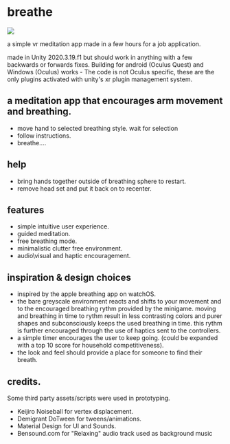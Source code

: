 # breathe

![](breathe_preview.gif)

a simple vr meditation app made in a few hours for a job application.

made in Unity 2020.3.19.f1 but should work in anything with a few backwards or forwards fixes.
Building for android (Oculus Quest) and Windows (Oculus) works - The code is not Oculus specific, these are the only plugins activated with unity's xr plugin management system.

a meditation app that encourages arm movement and breathing.
-------------

- move hand to selected breathing style. wait for selection
- follow instructions.
- breathe....


help
-----
- bring hands together outside of breathing sphere to restart.
- remove head set and put it back on to recenter.


features
-----
- simple intuitive user experience.
- guided meditation.
- free breathing mode.
- minimalistic clutter free environment.
- audio\visual and haptic encouragement.


inspiration & design choices
-----
- inspired by the apple breathing app on watchOS.
- the bare greyscale environment reacts and shifts to your movement and to the encouraged breathing rythm provided by the minigame. moving and breathing in time to rythm result in less contrasting colors and purer shapes and subconsciously keeps the used breathing in time. this rythm is further encouraged through the use of haptics sent to the controllers.
- a simple timer encourages the user to keep going. (could be expanded with a top 10 score for household competitiveness).
- the look and feel should provide a place for someone to find their breath.


credits.
-------------
Some third party assets/scripts were used in prototyping.
- Keijiro Noiseball for vertex displacement.
- Demigrant DoTween for tweens/animations.
- Material Design for UI and Sounds.
- Bensound.com for "Relaxing" audio track used as background music
